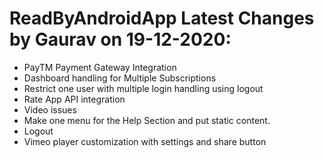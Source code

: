 # ReadByAndroidApp Latest Changes by Gaurav on 19-12-2020:

- PayTM Payment Gateway Integration   
- Dashboard handling for Multiple Subscriptions 
- Restrict one user with multiple login handling using logout 
- Rate App API integration                 
- Video issues                           
- Make one menu for the Help Section and put static content.
- Logout 
- Vimeo player customization with settings and share button
